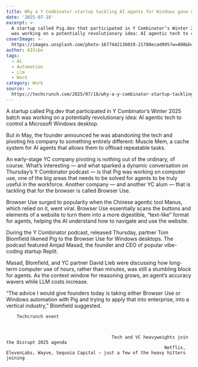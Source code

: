 ```yaml
---
title: Why a Y Combinator startup tackling AI agents for Windows gave up and pivoted
date: '2025-07-18'
excerpt: >-
  A startup called Pig.dev that participated in Y Combinator’s Winter 2025 batch
  was working on a potentially revolutionary idea: AI agentic tech to con...
coverImage: >-
  https://images.unsplash.com/photo-1677442136019-21780ecad995?w=400&h=200&fit=crop&auto=format
author: AIVibe
tags:
  - Ai
  - Automation
  - Llm
  - Work
category: Work
source: >-
  https://techcrunch.com/2025/07/18/why-a-y-combinator-startup-tackling-ai-agents-for-windows-gave-up-and-pivoted/
---
```

A startup called Pig.dev that participated in Y Combinator’s Winter 2025 batch was working on a potentially revolutionary idea: AI agentic tech to control a Microsoft Windows desktop.

But in May, the founder announced he was abandoning the tech and pivoting his company to something entirely different: Muscle Mem, a cache system for AI agents that allows them to offload repeatable tasks. 


	
	




	
	



An early-stage YC company pivoting is nothing out of the ordinary, of course. What’s interesting — and what sparked a dynamic conversation on Thursday’s Y Combinator podcast — is that Pig was working on computer use, one of the big areas that needs to be solved for agents to be truly useful in the workforce. Another company — and another YC alum — that is tackling that for the browser is called Browser Use.

Browser Use surged to popularity when the Chinese agentic tool Manus, which relied on it, went viral. Browser Use essentially scans the buttons and elements of a website to turn them into a more digestible, “text-like” format for agents, helping the AI understand how to navigate and use the website.

During the Y Combinator podcast, released Thursday, partner Tom Blomfield likened Pig to the Browser Use for Windows desktops. The podcast featured Amjad Masad, the founder and CEO of popular vibe-coding startup Replit.

Masad, Blomfield, and YC partner David Lieb were discussing how long-term computer use of hours, rather than minutes, was still a stumbling block for agents. As the context window for reasoning grows, an agent’s accuracy wavers while LLM costs increase.

“The advice I would give founders today is taking either Browser Use or Windows automation with Pig and trying to apply that into enterprise, into a vertical industry,” Blomfield suggested. 

	
		
					
		Techcrunch event
		
			
				
											Tech and VC heavyweights join the Disrupt 2025 agenda
																Netflix, ElevenLabs, Wayve, Sequoia Capital — just a few of the heavy hitters joining 
